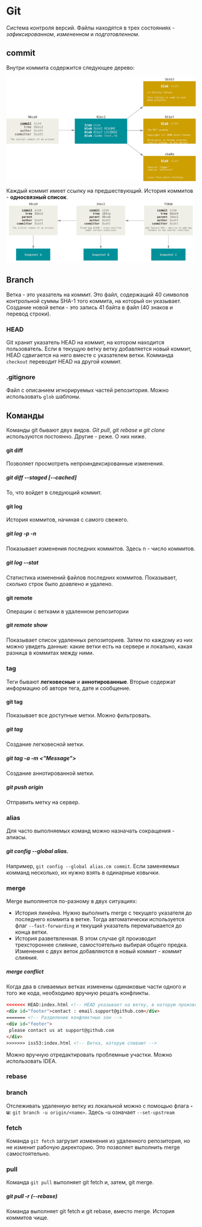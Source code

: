# Git

Система контроля версий. Файлы находятся в трех состояниях - _зафиксированном_, _измененном_ и _подготовленном_.

## commit
Внутри коммита содержится следующее дерево:

![Коммит](https://raw.githubusercontent.com/DmitryPosadskiy/StudyEveryday/develop/git/src/resources/img/commit.png)

Каждый коммит имеет ссылку на предшествующий. История коммитов - **односвязный список**.
![Коммит](https://raw.githubusercontent.com/DmitryPosadskiy/StudyEveryday/develop/git/src/resources/img/commit-history.png)

## Branch
Ветка - это указатель на коммит. Это файл, содержащий 40 символов контрольной суммы SHA-1 того коммита, на который он
указывает. Создание новой ветки - это запись 41 байта в файл (40 знаков и перевод строки).

### HEAD
Git хранит указатель HEAD на коммит, на котором находится пользователь. Если в текущую ветку ветку добавляется новый
коммит, HEAD сдвигается на него вместе с указателем ветки. Комманда `checkout` переводит HEAD на другой коммит.

### .gitignore
Файл с описанием игнорируемых частей репозитория. Можно использовать `glob` шаблоны.

## Команды

Команды git бывают двух видов. _Git pull_, _git rebase_ и _git clone_ используются постоянно. Другие - реже. О них ниже.

#### git diff
Позволяет просмотреть непроиндексированные изменения.

##### git diff --staged [--cached]
То, что войдет в следующий коммит.

#### git log
История коммитов, начиная с самого свежего.

##### git log -p -n
Показывает изменения последних коммитов. Здесь n - число коммитов.

##### git log --stat
Статистика изменений файлов последних коммитов. Показывает, сколько строк было доавлено и удалено.

#### git remote
Операции с ветками в удаленном репозитории

##### git remote show
Показывает список удаленных репозиториев. Затем по каждому из них можно увидеть данные: какие ветки есть на сервере
и локально, какая разница в коммитах между ними.

### tag
Теги бывают **легковесные** и **аннотированные**. Вторые содержат информацию об авторе тега, дате и сообщение.

#### git tag
Показывает все доступные метки. Можно фильтровать.

##### git tag <name>
Создание легковесной метки.

##### git tag -a <name> -m <"Message">
Создание аннотированной метки.

##### git push origin <name>
Отправить метку на сервер.

### alias
Для часто выполняемых команд можно назначать сокращения - алиасы.

##### git config --global alias.<short-name> <default-name>
Например, `git config --global alias.cm commit`. Если заменяемых комманд несколько, их нужно взять в одинарные ковычки.

### merge
Merge выполянется по-разному в двух ситуациях: 
* История линейна. Нужно выполнить merge с текущего указателя до последнего коммита в ветке. Тогда автоматически
используется флаг `--fast-forwarding` и текущий указатель перематывается до конца ветки.
* История разветвленная. В этом случае git производит трехстороннее слияние, самостоятельно выбирая общего предка.
Изменения с двух веток добавляются в новый коммит - _коммит слияния_.

##### merge conflict
Когда два в сливаемых ветках изменены одинаковые части одного и того же кода, необходимо вручную решать конфликты.
```html
<<<<<<< HEAD:index.html <!-- HEAD указывает на ветку, в которую производится слитие -->
<div id="footer">contact : email.support@github.com</div>
======= <!-- Разделение конфликтных зон -->
<div id="footer">
 please contact us at support@github.com
</div>
>>>>>>> iss53:index.html <!-- Ветка, которую сливают -->
```
Можно вручную отредактировать проблемные участки. Можно использовать IDEA.

### rebase 

### branch
Отслеживать удаленную ветку из локальной можно с помощью флага **-u**: `git branch -u origin/<name>`. Здесь -u означает 
`--set-upstream`

### fetch
Команда `git fetch` загрузит изменения из удаленного репозитория, но не изменит рабочую директорию. Это позволяет
выполнить merge самостоятельно.

### pull
Команда `git pull` выполняет git fetch и, затем, git merge.

##### git pull -r (--rebase)
Команда выполняет git fetch и git rebase, вместо merge. История коммитов чище.